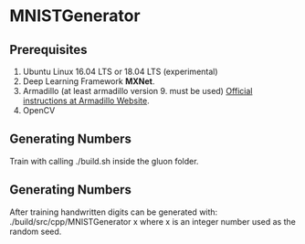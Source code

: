 <!-- (c) https://github.com/MontiCore/monticore -->
# MNISTGenerator

## Prerequisites
1. Ubuntu Linux 16.04 LTS or 18.04 LTS (experimental)
3. Deep Learning Framework **MXNet**.
4. Armadillo (at least armadillo version 9. must be used) [Official instructions at Armadillo Website](http://arma.sourceforge.net/download.html).
4. OpenCV 

## Generating Numbers
Train with calling ./build.sh inside the gluon folder.

## Generating Numbers
After training handwritten digits can be generated with: ./build/src/cpp/MNISTGenerator x 
where x is an integer number used as the random seed.
